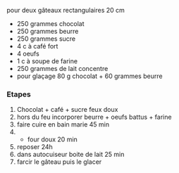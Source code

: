 pour deux gâteaux rectangulaires 20 cm

* 250 grammes chocolat
* 250 grammes beurre
* 250 grammes sucre
* 4 c à café fort
* 4 oeufs
* 1 c à soupe de farine
* 250 grammes de lait concentre
* pour glaçage 80 g chocolat + 60 grammes beurre

### Etapes
1. Chocolat + café + sucre feux doux
1. hors du feu incorporer beurre + oeufs battus + farine
1. faire cuire en bain marie 45 min
1. + four doux 20 min
1. reposer 24h
1. dans autocuiseur boite de lait 25 min
1. farcir le gâteau puis le glacer 